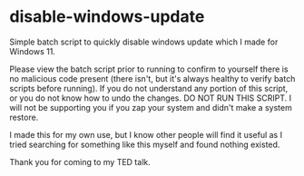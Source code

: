 # disable-windows-update
Simple batch script to quickly disable windows update which I made for Windows 11.

Please view the batch script prior to running to confirm to yourself there is no malicious code present (there isn't, but it's always healthy to verify batch scripts before running). If you do not understand any portion of this script, or you do not know how to undo the changes. DO NOT RUN THIS SCRIPT. I will not be supporting you if you zap your system and didn't make a system restore.

I made this for my own use, but I know other people will find it useful as I tried searching for something like this myself and found nothing existed.

Thank you for coming to my TED talk.
